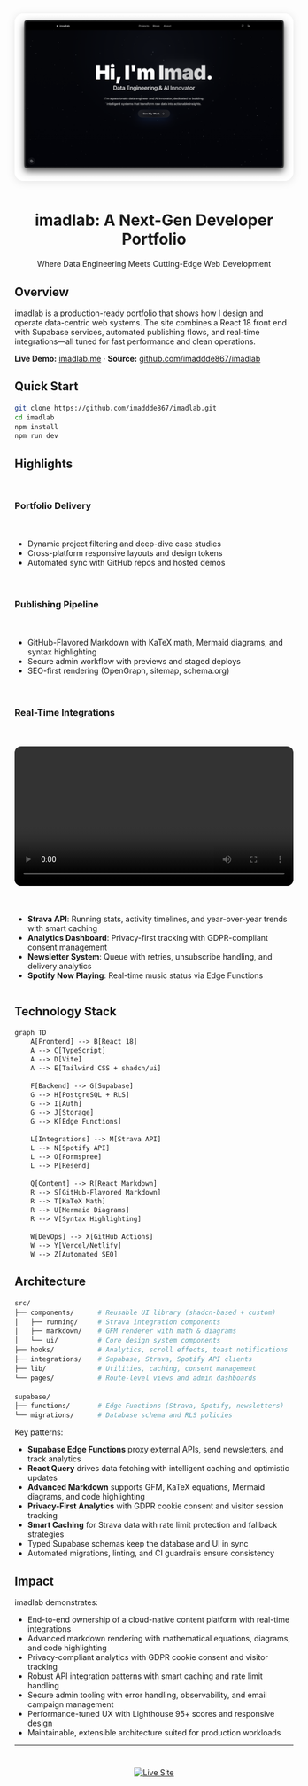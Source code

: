 <div align="center">
  <img src="https://raw.githubusercontent.com/imaddde867/imadlab/refs/heads/master/doc/Hero_section.png" alt="imadlab hero section screenshot" width="800" style="max-width:100%;border-radius:16px;box-shadow:0 2px 16px rgba(0,0,0,0.10);margin-bottom:12px;" />
  <h1>imadlab: A Next-Gen Developer Portfolio</h1>
  <p>Where Data Engineering Meets Cutting-Edge Web Development</p>
</div>

## Overview

imadlab is a production-ready portfolio that shows how I design and operate data-centric web systems. The site combines a React 18 front end with Supabase services, automated publishing flows, and real-time integrations—all tuned for fast performance and clean operations.

**Live Demo:** [imadlab.me](https://imadlab.me) · **Source:** [github.com/imaddde867/imadlab](https://github.com/imaddde867/imadlab)

## Quick Start

```bash
git clone https://github.com/imaddde867/imadlab.git
cd imadlab
npm install
npm run dev
```

## Highlights

<div style="display: grid; grid-template-columns: repeat(auto-fit, minmax(300px, 1fr)); gap: 20px; margin: 30px 0;">

### Portfolio Delivery
- Dynamic project filtering and deep-dive case studies
- Cross-platform responsive layouts and design tokens
- Automated sync with GitHub repos and hosted demos

### Publishing Pipeline
- GitHub-Flavored Markdown with KaTeX math, Mermaid diagrams, and syntax highlighting
- Secure admin workflow with previews and staged deploys
- SEO-first rendering (OpenGraph, sitemap, schema.org)

### Real-Time Integrations
<video src="https://raw.githubusercontent.com/imaddde867/imadlab/master/doc/admin_demo.mov" controls width="100%" style="border-radius:12px;"></video>

- **Strava API**: Running stats, activity timelines, and year-over-year trends with smart caching
- **Analytics Dashboard**: Privacy-first tracking with GDPR-compliant consent management
- **Newsletter System**: Queue with retries, unsubscribe handling, and delivery analytics
- **Spotify Now Playing**: Real-time music status via Edge Functions
</div>

## Technology Stack

```mermaid
graph TD
    A[Frontend] --> B[React 18]
    A --> C[TypeScript]
    A --> D[Vite]
    A --> E[Tailwind CSS + shadcn/ui]
    
    F[Backend] --> G[Supabase]
    G --> H[PostgreSQL + RLS]
    G --> I[Auth]
    G --> J[Storage]
    G --> K[Edge Functions]
    
    L[Integrations] --> M[Strava API]
    L --> N[Spotify API]
    L --> O[Formspree]
    L --> P[Resend]
    
    Q[Content] --> R[React Markdown]
    R --> S[GitHub-Flavored Markdown]
    R --> T[KaTeX Math]
    R --> U[Mermaid Diagrams]
    R --> V[Syntax Highlighting]
    
    W[DevOps] --> X[GitHub Actions]
    W --> Y[Vercel/Netlify]
    W --> Z[Automated SEO]
```

## Architecture

```bash
src/
├── components/      # Reusable UI library (shadcn-based + custom)
│   ├── running/     # Strava integration components
│   ├── markdown/    # GFM renderer with math & diagrams
│   └── ui/          # Core design system components
├── hooks/           # Analytics, scroll effects, toast notifications
├── integrations/    # Supabase, Strava, Spotify API clients
├── lib/             # Utilities, caching, consent management
└── pages/           # Route-level views and admin dashboards

supabase/
├── functions/       # Edge Functions (Strava, Spotify, newsletters)
└── migrations/      # Database schema and RLS policies
```

Key patterns:

- **Supabase Edge Functions** proxy external APIs, send newsletters, and track analytics
- **React Query** drives data fetching with intelligent caching and optimistic updates
- **Advanced Markdown** supports GFM, KaTeX equations, Mermaid diagrams, and code highlighting
- **Privacy-First Analytics** with GDPR cookie consent and visitor session tracking
- **Smart Caching** for Strava data with rate limit protection and fallback strategies
- Typed Supabase schemas keep the database and UI in sync
- Automated migrations, linting, and CI guardrails ensure consistency

## Impact

imadlab demonstrates:

- End-to-end ownership of a cloud-native content platform with real-time integrations
- Advanced markdown rendering with mathematical equations, diagrams, and code highlighting
- Privacy-compliant analytics with GDPR cookie consent and visitor tracking
- Robust API integration patterns with smart caching and rate limit handling
- Secure admin tooling with error handling, observability, and email campaign management
- Performance-tuned UX with Lighthouse 95+ scores and responsive design
- Maintainable, extensible architecture suited for production workloads

---

<div align="center" style="margin-top: 40px;">
  <a href="https://imadlab.me">
    <img src="https://img.shields.io/badge/Visit_Live_Site-000000?style=for-the-badge&logo=vercel&logoColor=white" alt="Live Site">
  </a>
</div>
